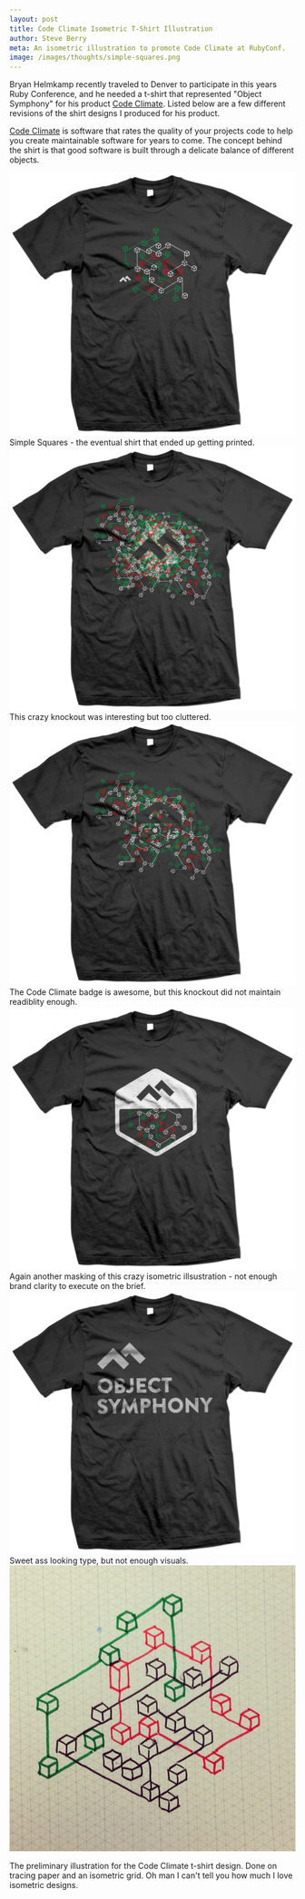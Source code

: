 ```yaml
---
layout: post
title: Code Climate Isometric T-Shirt Illustration
author: Steve Berry
meta: An isometric illustration to promote Code Climate at RubyConf.
image: /images/thoughts/simple-squares.png
---
```


Bryan Helmkamp recently traveled to Denver to participate in this years Ruby Conference, and he needed a t-shirt that represented "Object Symphony" for his product <a href="http://www.codeclimate.com" target="blank">Code Climate</a>. Listed below are a few different revisions of the shirt designs I produced for his product.

<p><a href="http://www.codeclimate.com" target="blank">Code Climate</a>
 is software that rates the quality of your projects code to help you create maintainable software for years to come. The concept behind the shirt is that good software is built through a delicate balance of different objects.</p>

<img src="/images/thoughts/simple-squares.png" alt="simple isometric squares illustration" class="scale-with-grid"/>
Simple Squares - the eventual shirt that ended up getting printed.

<img src="/images/thoughts/crazy-knockout.png" alt="code climate crazy knockout illustration" class="scale-with-grid"/>
This crazy knockout was interesting but too cluttered.

<img src="/images/thoughts/badge-knockout.png" alt="code climate badge knockout" class="scale-with-grid"/>
The Code Climate badge is awesome, but this knockout did not maintain readiblity enough.

<img src="/images/thoughts/badge-mask.png" alt="code climate badge mask" class="scale-with-grid"/>
Again another masking of this crazy isometric illsustration - not enough brand clarity to execute on the brief.

<img src="/images/thoughts/type-march.png" alt="typographic march" class="scale-with-grid"/>
Sweet ass looking type, but not enough visuals.

<img src="/images/thoughts/isometric.jpg" alt="isometric illustration concept" class="scale-with-grid"/>

The preliminary illustration for the Code Climate t-shirt design. Done on tracing paper and an isometric grid. Oh man I can't tell you how much I love isometric designs.


